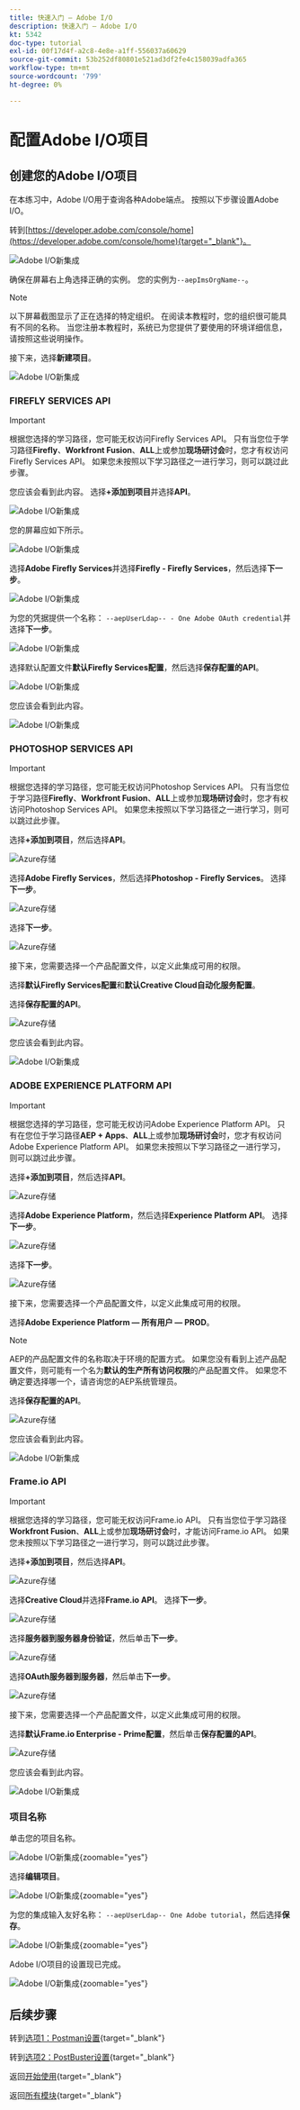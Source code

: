 ```yaml
---
title: 快速入门 — Adobe I/O
description: 快速入门 — Adobe I/O
kt: 5342
doc-type: tutorial
exl-id: 00f17d4f-a2c8-4e8e-a1ff-556037a60629
source-git-commit: 53b252df80801e521ad3df2fe4c158039adfa365
workflow-type: tm+mt
source-wordcount: '799'
ht-degree: 0%

---
```


# 配置Adobe I/O项目

## 创建您的Adobe I/O项目

在本练习中，Adobe I/O用于查询各种Adobe端点。 按照以下步骤设置Adobe I/O。

转到[https://developer.adobe.com/console/home](https://developer.adobe.com/console/home){target="_blank"}。

![Adobe I/O新集成](./images/iohome.png)

确保在屏幕右上角选择正确的实例。 您的实例为`--aepImsOrgName--`。

>[!NOTE]
>
> 以下屏幕截图显示了正在选择的特定组织。 在阅读本教程时，您的组织很可能具有不同的名称。 当您注册本教程时，系统已为您提供了要使用的环境详细信息，请按照这些说明操作。

接下来，选择&#x200B;**新建项目**。

![Adobe I/O新集成](./images/iocomp.png)

### FIREFLY SERVICES API

>[!IMPORTANT]
>
>根据您选择的学习路径，您可能无权访问Firefly Services API。 只有当您位于学习路径&#x200B;**Firefly**、**Workfront Fusion**、**ALL**&#x200B;上或参加&#x200B;**现场研讨会**&#x200B;时，您才有权访问Firefly Services API。 如果您未按照以下学习路径之一进行学习，则可以跳过此步骤。

您应该会看到此内容。 选择&#x200B;**+添加到项目**&#x200B;并选择&#x200B;**API**。

![Adobe I/O新集成](./images/adobe_io_access_api.png)

您的屏幕应如下所示。

![Adobe I/O新集成](./images/api1.png)

选择&#x200B;**Adobe Firefly Services**&#x200B;并选择&#x200B;**Firefly - Firefly Services**，然后选择&#x200B;**下一步**。

![Adobe I/O新集成](./images/api3.png)

为您的凭据提供一个名称： `--aepUserLdap-- - One Adobe OAuth credential`并选择&#x200B;**下一步**。

![Adobe I/O新集成](./images/api4.png)

选择默认配置文件&#x200B;**默认Firefly Services配置**，然后选择&#x200B;**保存配置的API**。

![Adobe I/O新集成](./images/api9.png)

您应该会看到此内容。

![Adobe I/O新集成](./images/api10.png)

### PHOTOSHOP SERVICES API

>[!IMPORTANT]
>
>根据您选择的学习路径，您可能无权访问Photoshop Services API。 只有当您位于学习路径&#x200B;**Firefly**、**Workfront Fusion**、**ALL**&#x200B;上或参加&#x200B;**现场研讨会**&#x200B;时，您才有权访问Photoshop Services API。 如果您未按照以下学习路径之一进行学习，则可以跳过此步骤。
>
选择&#x200B;**+添加到项目**，然后选择&#x200B;**API**。

![Azure存储](./images/ps2.png)

选择&#x200B;**Adobe Firefly Services**，然后选择&#x200B;**Photoshop - Firefly Services**。 选择&#x200B;**下一步**。

![Azure存储](./images/ps3.png)

选择&#x200B;**下一步**。

![Azure存储](./images/ps4.png)

接下来，您需要选择一个产品配置文件，以定义此集成可用的权限。

选择&#x200B;**默认Firefly Services配置**&#x200B;和&#x200B;**默认Creative Cloud自动化服务配置**。

选择&#x200B;**保存配置的API**。

![Azure存储](./images/ps5.png)

您应该会看到此内容。

![Adobe I/O新集成](./images/ps7.png)

### ADOBE EXPERIENCE PLATFORM API

>[!IMPORTANT]
>
>根据您选择的学习路径，您可能无权访问Adobe Experience Platform API。 只有在您位于学习路径&#x200B;**AEP + Apps**、**ALL**&#x200B;上或参加&#x200B;**现场研讨会**&#x200B;时，您才有权访问Adobe Experience Platform API。 如果您未按照以下学习路径之一进行学习，则可以跳过此步骤。

选择&#x200B;**+添加到项目**，然后选择&#x200B;**API**。

![Azure存储](./images/aep1.png)

选择&#x200B;**Adobe Experience Platform**，然后选择&#x200B;**Experience Platform API**。 选择&#x200B;**下一步**。

![Azure存储](./images/aep2.png)

选择&#x200B;**下一步**。

![Azure存储](./images/aep3.png)

接下来，您需要选择一个产品配置文件，以定义此集成可用的权限。

选择&#x200B;**Adobe Experience Platform — 所有用户 — PROD**。

>[!NOTE]
>
>AEP的产品配置文件的名称取决于环境的配置方式。 如果您没有看到上述产品配置文件，则可能有一个名为&#x200B;**默认的生产所有访问权限**&#x200B;的产品配置文件。 如果您不确定要选择哪一个，请咨询您的AEP系统管理员。

选择&#x200B;**保存配置的API**。

![Azure存储](./images/aep4.png)

您应该会看到此内容。

![Adobe I/O新集成](./images/aep5.png)

### Frame.io API

>[!IMPORTANT]
>
>根据您选择的学习路径，您可能无权访问Frame.io API。 只有当您位于学习路径&#x200B;**Workfront Fusion**、**ALL**&#x200B;上或参加&#x200B;**现场研讨会**&#x200B;时，才能访问Frame.io API。 如果您未按照以下学习路径之一进行学习，则可以跳过此步骤。

选择&#x200B;**+添加到项目**，然后选择&#x200B;**API**。

![Azure存储](./images/fiops2.png)

选择&#x200B;**Creative Cloud**&#x200B;并选择&#x200B;**Frame.io API**。 选择&#x200B;**下一步**。

![Azure存储](./images/fiops3.png)

选择&#x200B;**服务器到服务器身份验证**，然后单击&#x200B;**下一步**。

![Azure存储](./images/fiops4.png)

选择&#x200B;**OAuth服务器到服务器**，然后单击&#x200B;**下一步**。

![Azure存储](./images/fiops5.png)

接下来，您需要选择一个产品配置文件，以定义此集成可用的权限。

选择&#x200B;**默认Frame.io Enterprise - Prime配置**，然后单击&#x200B;**保存配置的API**。

![Azure存储](./images/fiops6.png)

您应该会看到此内容。

![Adobe I/O新集成](./images/fiops7.png)

### 项目名称

单击您的项目名称。

![Adobe I/O新集成](./images/api13.png){zoomable="yes"}

选择&#x200B;**编辑项目**。

![Adobe I/O新集成](./images/api14.png){zoomable="yes"}

为您的集成输入友好名称： `--aepUserLdap-- One Adobe tutorial`，然后选择&#x200B;**保存**。

![Adobe I/O新集成](./images/api15.png){zoomable="yes"}

Adobe I/O项目的设置现已完成。

![Adobe I/O新集成](./images/api16.png){zoomable="yes"}

## 后续步骤

转到[选项1：Postman设置](./ex7.md){target="_blank"}

转到[选项2：PostBuster设置](./ex8.md){target="_blank"}

返回[开始使用](./getting-started.md){target="_blank"}

返回[所有模块](./../../../overview.md){target="_blank"}
